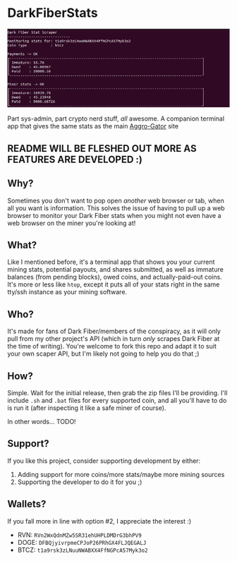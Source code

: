 # DarkFiberStats

<img src="assets/screenshot.png" />

Part sys-admin, part crypto nerd stuff, _all_ awesome. A companion terminal app that gives the same stats as the main [Aggro-Gator](https://aggrogator.dev/) site

## README WILL BE FLESHED OUT MORE AS FEATURES ARE DEVELOPED :)

## Why?

Sometimes you don't want to pop open _another_ web browser or tab, when all you want is information. This solves the issue of having to pull up a web browser to monitor your Dark Fiber stats when you might not even have a web browser on the miner you're looking at!

## What?

Like I mentioned before, it's a terminal app that shows you your current mining stats, potential payouts, and shares submitted, as well as immature balances (from pending blocks), owed coins, and actually-paid-out coins. It's more or less like `htop`, except it puts all of your stats right in the same tty/ssh instance as your mining software.

## Who?

It's made for fans of Dark Fiber/members of the conspiracy, as it will only pull from my other project's API (which in turn _only_ scrapes Dark Fiber at the time of writing). You're welcome to fork this repo and adapt it to suit your own scaper API, but I'm likely not going to help you do that ;)

## How?

Simple. Wait for the initial release, then grab the zip files I'll be providing. I'll include `.sh` and `.bat` files for every supported coin, and all you'll have to do is run it (after inspecting it like a safe miner of course).

In other words... TODO!

## Support?

If you like this project, consider supporting development by either:

1. Adding support for more coins/more stats/maybe more mining sources
2. Supporting the developer to do it for you ;)

## Wallets?

If you fall more in line with option #2, I appreciate the interest :)

- RVN: `RVn2WxQdnMZw5SR31ehUHPLDMDrG3bhPV9`
- DOGE: `DFBQjyivrpmeCPJoP26PRhGX4FLJQEGALJ`
- BTCZ: `t1a9rsk3zLNuuNWABXX4FfNGPcA57Myk3o2`
